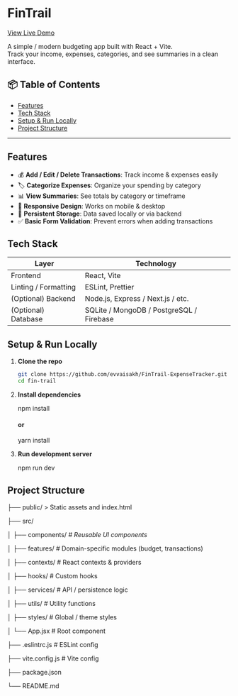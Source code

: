 # FinTrail

[View Live Demo](https://fin-trail-expense-tracker.vercel.app/)

A simple / modern budgeting app built with React + Vite.  
Track your income, expenses, categories, and see summaries in a clean interface.

## 📦 Table of Contents
 
- [Features](#features)  
- [Tech Stack](#tech-stack)  
- [Setup & Run Locally](#setup--run-locally)  
- [Project Structure](#project-structure)  

---

## Features

- 💰 **Add / Edit / Delete Transactions**: Track income & expenses easily  
- 🏷️ **Categorize Expenses**: Organize your spending by category  
- 📊 **View Summaries**: See totals by category or timeframe  
- 📱 **Responsive Design**: Works on mobile & desktop  
- 💾 **Persistent Storage**: Data saved locally or via backend  
- ✅ **Basic Form Validation**: Prevent errors when adding transactions    

## Tech Stack

| Layer | Technology |
|-------|------------|
| Frontend | React, Vite |
| Linting / Formatting | ESLint, Prettier |
| (Optional) Backend | Node.js, Express / Next.js / etc. |
| (Optional) Database | SQLite / MongoDB / PostgreSQL / Firebase |

## Setup & Run Locally

1. **Clone the repo**  
   ```bash
   git clone https://github.com/evvaisakh/FinTrail-ExpenseTracker.git
   cd fin-trail

2. **Install dependencies**

   npm install
   #### or
   yarn install

3. **Run development server**

   npm run dev

## Project Structure

   ├── public/               > Static assets and index.html

   ├── src/

   │   ├── components/       *# Reusable UI components*

   │   ├── features/         # Domain-specific modules (budget, transactions)

   │   ├── contexts/         # React contexts & providers

   │   ├── hooks/            # Custom hooks

   │   ├── services/         # API / persistence logic

   │   ├── utils/            # Utility functions

   │   ├── styles/           # Global / theme styles

   │   └── App.jsx           # Root component

   ├── .eslintrc.js          # ESLint config

   ├── vite.config.js        # Vite config

   ├── package.json  

   └── README.md


